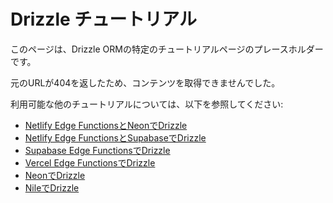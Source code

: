 # Drizzle チュートリアル

このページは、Drizzle ORMの特定のチュートリアルページのプレースホルダーです。

元のURLが404を返したため、コンテンツを取得できませんでした。

利用可能な他のチュートリアルについては、以下を参照してください:
- [Netlify Edge FunctionsとNeonでDrizzle](./drizzle-with-netlify-edge-functions-neon.md)
- [Netlify Edge FunctionsとSupabaseでDrizzle](./drizzle-with-netlify-edge-functions-supabase.md)
- [Supabase Edge FunctionsでDrizzle](./drizzle-with-supabase-edge-functions.md)
- [Vercel Edge FunctionsでDrizzle](./drizzle-with-vercel-edge-functions.md)
- [NeonでDrizzle](./drizzle-with-neon.md)
- [NileでDrizzle](./drizzle-with-nile.md)
